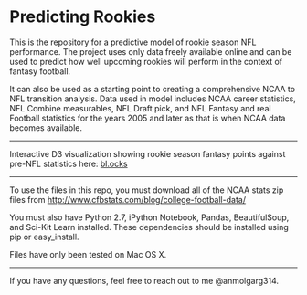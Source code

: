 Predicting Rookies
==================

This is the repository for a predictive model of rookie season NFL performance. The project uses only data freely available online and can be used to predict how well upcoming rookies will perform in the context of fantasy football. 

It can also be used as a starting point to creating a comprehensive NCAA to NFL transition analysis. Data used in model includes NCAA career statistics, NFL Combine measurables, NFL Draft pick, and NFL Fantasy and real Football statistics for the years 2005 and later as that is when NCAA data becomes available.

---
Interactive D3 visualization showing rookie season fantasy points against pre-NFL statistics here: [bl.ocks](http://bl.ocks.org/anmolgarg/raw/10073463/)

---
To use the files in this repo, you must download all of the NCAA stats zip files from http://www.cfbstats.com/blog/college-football-data/ 

You must also have Python 2.7, iPython Notebook, Pandas, BeautifulSoup, and Sci-Kit Learn installed. These dependencies should be installed using pip or easy_install.

Files have only been tested on Mac OS X. 

---
If you have any questions, feel free to reach out to me @anmolgarg314.

